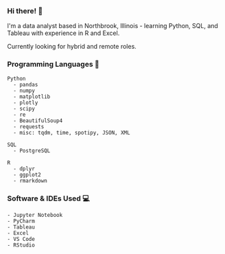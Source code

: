 ### Hi there! 👋

I'm a data analyst based in Northbrook, Illinois - learning Python, SQL, and Tableau with experience in R and Excel.

Currently looking for hybrid and remote roles.

### Programming Languages 👾
    Python
      - pandas
      - numpy
      - matplotlib
      - plotly
      - scipy
      - re
      - BeautifulSoup4
      - requests
      - misc: tqdm, time, spotipy, JSON, XML

    SQL
      - PostgreSQL

    R
      - dplyr
      - ggplot2
      - rmarkdown

### Software & IDEs Used 💻
    - Jupyter Notebook
    - PyCharm
    - Tableau
    - Excel
    - VS Code
    - RStudio
